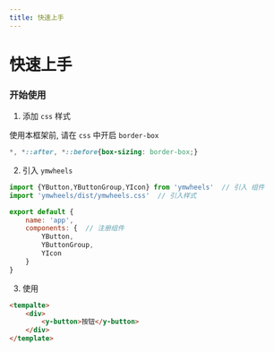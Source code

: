 ```yaml
---
title: 快速上手
---
```


# 快速上手

### 开始使用

1. 添加 `css` 样式

使用本框架前, 请在 `css` 中开启 `border-box`
```css
*, *::after, *::before{box-sizing: border-box;}
```

2. 引入 `ymwheels`

```js
import {YButton,YButtonGroup,YIcon} from 'ymwheels'  // 引入 组件
import 'ymwheels/dist/ymwheels.css'  // 引入样式

export default {
    name: 'app',
    components: {  // 注册组件
        YButton,
        YButtonGroup,
        YIcon
    }
}
```

3. 使用

```html
<tempalte>
    <div>
        <y-button>按钮</y-button>
    </div>
</template>
```
